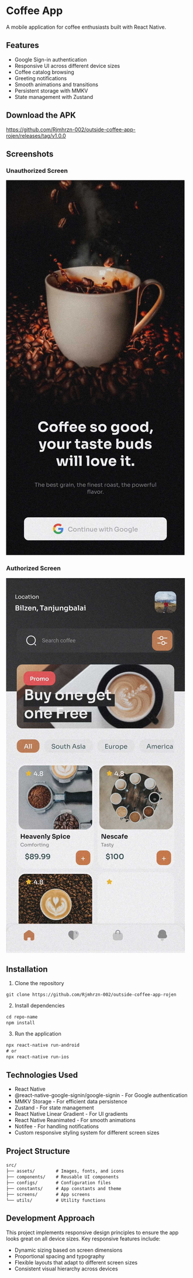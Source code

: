 # Coffee App

A mobile application for coffee enthusiasts built with React Native.

## Features

- Google Sign-in authentication
- Responsive UI across different device sizes
- Coffee catalog browsing
- Greeting notifications
- Smooth animations and transitions
- Persistent storage with MMKV
- State management with Zustand

## Download the APK

https://github.com/Rjmhrzn-002/outside-coffee-app-rojen/releases/tag/v1.0.0

## Screenshots

### Unauthorized Screen

[![Unauthorized Screen](src/assets/images/github/onboard.jpg)](https://drive.google.com/file/d/1wrxJG8dKV4jMB07ZPszPwzPy78NvDZtZ/view?usp=sharing)

### Authorized Screen

[![Authorized Screen](src/assets/images/github/hometab.jpg)](https://drive.google.com/file/d/1wrvjaJg6XjiABKqNuyPRII_YZ0pYwFMf/view?usp=sharing)

## Installation

1. Clone the repository

```
git clone https://github.com/Rjmhrzn-002/outside-coffee-app-rojen
```

2. Install dependencies

```
cd repo-name
npm install
```

3. Run the application

```
npx react-native run-android
# or
npx react-native run-ios
```

## Technologies Used

- React Native
- @react-native-google-signin/google-signin - For Google authentication
- MMKV Storage - For efficient data persistence
- Zustand - For state management
- React Native Linear Gradient - For UI gradients
- React Native Reanimated - For smooth animations
- Notifee - For handling notifications
- Custom responsive styling system for different screen sizes

## Project Structure

```
src/
├── assets/        # Images, fonts, and icons
├── components/    # Reusable UI components
├── configs/       # Configuration files
├── constants/     # App constants and theme
├── screens/       # App screens
└── utils/         # Utility functions
```

## Development Approach

This project implements responsive design principles to ensure the app looks great on all device sizes. Key responsive features include:

- Dynamic sizing based on screen dimensions
- Proportional spacing and typography
- Flexible layouts that adapt to different screen sizes
- Consistent visual hierarchy across devices
